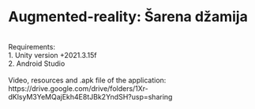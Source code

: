 # Augmented-reality: Šarena džamija
<br>
Requirements:
<br>
1. Unity version +2021.3.15f
<br>
2. Android Studio
<br>
<br>
Video, resources and .apk file of the application: https://drive.google.com/drive/folders/1Xr-dKlsyM3YeMQajEkh4E8tJBk2YndSH?usp=sharing
